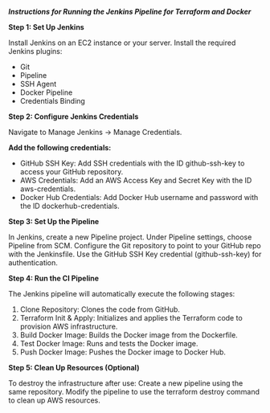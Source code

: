 
***Instructions for Running the Jenkins Pipeline for Terraform and Docker***

**Step 1: Set Up Jenkins**

Install Jenkins on an EC2 instance or your server.
Install the required Jenkins plugins:
- Git
- Pipeline
- SSH Agent
- Docker Pipeline
- Credentials Binding

**Step 2: Configure Jenkins Credentials**

Navigate to Manage Jenkins → Manage Credentials.

**Add the following credentials:**
- GitHub SSH Key: Add SSH credentials with the ID github-ssh-key to access your GitHub repository.
- AWS Credentials: Add an AWS Access Key and Secret Key with the ID aws-credentials.
- Docker Hub Credentials: Add Docker Hub username and password with the ID dockerhub-credentials.

**Step 3: Set Up the Pipeline**

In Jenkins, create a new Pipeline project.
Under Pipeline settings, choose Pipeline from SCM.
Configure the Git repository to point to your GitHub repo with the Jenkinsfile.
Use the GitHub SSH Key credential (github-ssh-key) for authentication.

**Step 4: Run the CI Pipeline**

The Jenkins pipeline will automatically execute the following stages:
1. Clone Repository: Clones the code from GitHub.
2. Terraform Init & Apply: Initializes and applies the Terraform code to provision AWS infrastructure.
3. Build Docker Image: Builds the Docker image from the Dockerfile.
4. Test Docker Image: Runs and tests the Docker image.
5. Push Docker Image: Pushes the Docker image to Docker Hub.

**Step 5: Clean Up Resources (Optional)**

To destroy the infrastructure after use:
Create a new pipeline using the same repository.
Modify the pipeline to use the terraform destroy command to clean up AWS resources.
